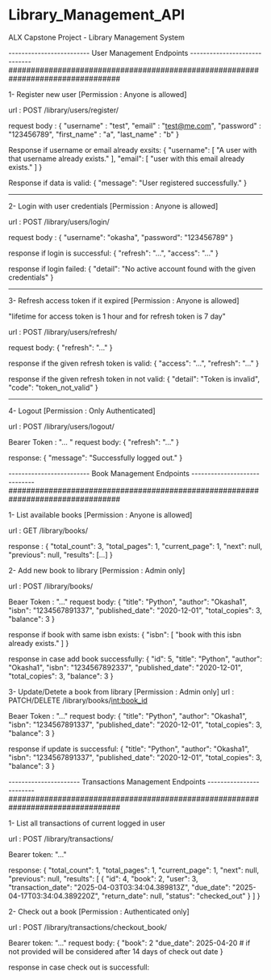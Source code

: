 # Library_Management_API

ALX Capstone Project - Library Management System

------------------------- User Management Endpoints -----------------------------
#################################################################################

1- Register new user [Permission : Anyone is allowed]

url : POST /library/users/register/

request body :
{
"username" : "test",
"email" : "test@me.com",
"password" : "123456789",
"first_name" : "a",
"last_name" : "b"
}

Response if username or email already exsits:
{
"username": [
"A user with that username already exists."
],
"email": [
"user with this email already exists."
]
}

Response if data is valid:
{
"message": "User registered successfully."
}

---

2- Login with user credentials [Permission : Anyone is allowed]

url : POST /library/users/login/

request body :
{
"username": "okasha",
"password": "123456789"
}

response if login is successful:
{
"refresh": "...",
"access": "..."
}

response if login failed:
{
"detail": "No active account found with the given credentials"
}

---

3- Refresh access token if it expired [Permission : Anyone is allowed]

"lifetime for access token is 1 hour and for refresh token is 7 day"

url : POST /library/users/refresh/

request body:
{
"refresh": "..."
}

response if the given refresh token is valid:
{
"access": "...",
"refresh": "..."
}

response if the given refresh token in not valid:
{
"detail": "Token is invalid",
"code": "token_not_valid"
}

---

4- Logout [Permission : Only Authenticated]

url : POST /library/users/logout/

Bearer Token : "... "
request body:
{
"refresh": "..."
}

response:
{
"message": "Successfully logged out."
}

------------------------- Book Management Endpoints -----------------------------
#################################################################################

1- List available books [Permission : Anyone is allowed]

url : GET /library/books/

response :
{
"total_count": 3,
"total_pages": 1,
"current_page": 1,
"next": null,
"previous": null,
"results": [...]
}

2- Add new book to library [Permission : Admin only]

url : POST /library/books/

Beaer Token : "..."
request body:
{
"title": "Python",
"author": "Okasha1",
"isbn": "1234567891337",
"published_date": "2020-12-01",
"total_copies": 3,
"balance": 3
}

response if book with same isbn exists:
{
"isbn": [
"book with this isbn already exists."
]
}

response in case add book successfully:
{
"id": 5,
"title": "Python",
"author": "Okasha1",
"isbn": "1234567892337",
"published_date": "2020-12-01",
"total_copies": 3,
"balance": 3
}

3- Update/Detete a book from library [Permission : Admin only]
url : PATCH/DELETE /library/books/<int:book_id>

Beaer Token : "..."
request body:
{
"title": "Python",
"author": "Okasha1",
"isbn": "1234567891337",
"published_date": "2020-12-01",
"total_copies": 3,
"balance": 3
}

response if update is successful:
{
"title": "Python",
"author": "Okasha1",
"isbn": "1234567891337",
"published_date": "2020-12-01",
"total_copies": 3,
"balance": 3
}

---------------------- Transactions Management Endpoints ------------------------
#################################################################################

1- List all transactions of current logged in user

url : POST /library/transactions/

Bearer token: "..."

response:
{
"total_count": 1,
"total_pages": 1,
"current_page": 1,
"next": null,
"previous": null,
"results": [
{
"id": 4,
"book": 2,
"user": 3,
"transaction_date": "2025-04-03T03:34:04.389813Z",
"due_date": "2025-04-17T03:34:04.389220Z",
"return_date": null,
"status": "checked_out"
}
]
}

2- Check out a book [Permission : Authenticated only]

url : POST /library/transactions/checkout_book/

Bearer token: "..."
request body:
{
"book": 2
"due_date": 2025-04-20 # if not provided will be considered after 14 days of check out date
}

response in case check out is successfull:
